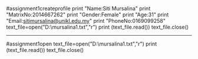 #assignment1createprofile
print "Name:Siti Mursalina"
print "MatrixNo:2014667262"
print "Gender:Female"
print "Age:31"
print "Email:sitimursalina@unikl.edu.my"
print "PhoneNo:0169099258"
text_file=open("D:\\mursalina1.txt","r")
print (text_file.read())
text_file.close()



-----------------------------------------------------------


#assignment1open
text_file=open("D:\\mursalina1.txt","r")
print (text_file.read())
text_file.close()
